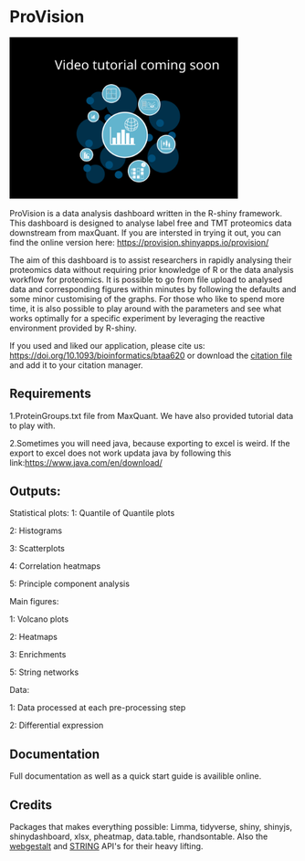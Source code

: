 # ProVision
<div>
  <img src="/www/media/vidTut.svg" width="400">
</div>
  
ProVision is a data analysis dashboard written in the R-shiny framework. This dashboard is designed to analyse label free and TMT proteomics data downstream from maxQuant.
If you are intersted in trying it out, you can find the online version here: https://provision.shinyapps.io/provision/

The aim of this dashboard is to assist researchers in rapidly analysing their proteomics data without requiring prior knowledge of R or the data analysis workflow for proteomics. It is possible to go from file upload to analysed data and corresponding figures within minutes by following the defaults and some minor customising of the graphs. For those who like to spend more time, it is also possible to play around with the parameters and see what works optimally for a specific experiment by leveraging the reactive environment provided by R-shiny.

If you used and liked our application, please cite us: https://doi.org/10.1093/bioinformatics/btaa620 or download the <a href="www/data/Provision_citation.ris" download="provision_citation.ris">citation file</a> and add it to your citation manager. 
## Requirements 
1.ProteinGroups.txt file from MaxQuant. We have also provided tutorial data to play with. 

2.Sometimes you will need java, because exporting to excel is weird. If the export to excel does not work updata java by following this link:https://www.java.com/en/download/ 

## Outputs:
Statistical plots:
1: Quantile of Quantile plots

2: Histograms

3: Scatterplots

4: Correlation heatmaps

5: Principle component analysis

Main figures:

1: Volcano plots

2: Heatmaps

3: Enrichments

5: String networks

Data:

1: Data processed at each pre-processing step

2: Differential expression

## Documentation

Full documentation as well as a quick start guide is availible online.

## Credits
Packages that makes everything possible: Limma, tidyverse, shiny, shinyjs, shinydashboard, xlsx, pheatmap, data.table, rhandsontable. Also the [webgestalt](http://www.webgestalt.org/) and [STRING](https://string-db.org/) API's for their heavy lifting. 
